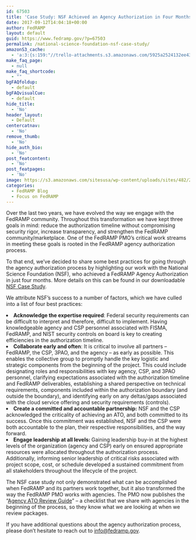 ```yaml
---
id: 67503
title: 'Case Study: NSF Achieved an Agency Authorization in Four Months'
date: 2017-09-12T14:04:18+00:00
author: FedRAMP
layout: default
guid: https://www.fedramp.gov/?p=67503
permalink: /national-science-foundation-nsf-case-study/
amazonS3_cache:
  - 'a:3:{s:159:"//trello-attachments.s3.amazonaws.com/5925a2524132ee43e4cf64cc/594c2501d8e10a32fb15a672/fe9746945cb9618af97045f1c5471ef3/FedRAMP_NSF_Case_Study_06202017_V5.pdf";a:1:{s:9:"timestamp";i:1505240381;}s:110:"//s3.amazonaws.com/sitesusa/wp-content/uploads/sites/482/2016/06/Agency-ATO-Report-Template-Version-2.10-b.pdf";s:5:"67342";s:77:"//www.fedramp.gov/files/2016/06/Agency-ATO-Report-Template-Version-2.10-b.pdf";s:5:"67342";}'
make_faq_page:
  - null
make_faq_shortcode:
  - ""
bgFAQfoldup:
  - default
bgFAQvisualCue:
  - default
hide_title:
  - 'No'
header_layout:
  - Default
centercatnav:
  - 'No'
remove_thumb:
  - 'No'
hide_auth_bio:
  - 'No'
post_featcontent:
  - 'No'
post_featpages:
  - 'No'
image: https://s3.amazonaws.com/sitesusa/wp-content/uploads/sites/482/2017/09/Screen-Shot-2017-09-12-at-2.11.11-PM1.png
categories:
  - FedRAMP Blog
  - Focus on FedRAMP
---
```

Over the last two years, we have evolved the way we engage with the FedRAMP community. Throughout this transformation we have kept three goals in mind: reduce the authorization timeline without compromising security rigor, increase transparency, and strengthen the FedRAMP community/marketplace. One of the FedRAMP PMO’s critical work streams in meeting these goals is rooted in the FedRAMP agency authorization process. <br /> 

To that end, we’ve decided to share some best practices for going through the agency authorization process by highlighting our work with the National Science Foundation (NSF), who achieved a FedRAMP Agency Authorization in just four months. More details on this can be found in our downloadable [NSF Case Study](https://trello-attachments.s3.amazonaws.com/5925a2524132ee43e4cf64cc/594c2501d8e10a32fb15a672/fe9746945cb9618af97045f1c5471ef3/FedRAMP_NSF_Case_Study_06202017_V5.pdf). 

We attribute NSF’s success to a number of factors, which we have culled into a list of four best practices: 

<li style="font-weight: 400">
  <b>Acknowledge the expertise required</b>: Federal security requirements can be difficult to interpret and therefore, difficult to implement. Having knowledgeable agency and CSP personnel associated with FISMA, FedRAMP, and NIST security controls on board is key to creating efficiencies in the authorization timeline. 
</li>
<li style="font-weight: 400">
  <b>Collaborate early and often</b>: It is critical to involve all partners &#8211; FedRAMP, the CSP, 3PAO, and the agency &#8211; as early as possible. This enables the collective group to promptly handle the key logistic and strategic components from the beginning of the project. This could include designating roles and responsibilities with key agency, CSP, and 3PAO personnel, clarifying expectations associated with the authorization timeline and FedRAMP deliverables, establishing a shared perspective on technical requirements, components included within the authorization boundary (and outside the boundary), and identifying early on any deltas/gaps associated with the cloud service offering and security requirements (controls).  
</li>
<li style="font-weight: 400">
  <b>Create a committed and accountable partnership:</b> NSF and the CSP acknowledged the criticality of achieving an ATO, and both committed to its success. Once this commitment was established, NSF and the CSP were both accountable to the plan, their respective responsibilities, and the way forward. 
</li>
<li style="font-weight: 400">
  <b>Engage leadership at all levels: </b>Gaining leadership buy-in at the highest levels of the organization (agency and CSP) early on ensured appropriate resources were allocated throughout the authorization process. Additionally, informing senior leadership of critical risks associated with project scope, cost, or schedule developed a sustained commitment from all stakeholders throughout the lifecycle of the project.  
</li>

The NSF case study not only demonstrated what can be accomplished when FedRAMP and its partners work together, but it also transformed the way the FedRAMP PMO works with agencies. The PMO now publishes the “[Agency ATO Review Guide](https://s3.amazonaws.com/sitesusa/wp-content/uploads/sites/482/2016/06/Agency-ATO-Report-Template-Version-2.10-b.pdf)” &#8211; a checklist that we share with agencies in the beginning of the process, so they know what we are looking at when we review packages.

If you have additional questions about the agency authorization process, please don’t hesitate to reach out to [info@fedramp.gov](mailto:info@fedramp.gov). 